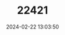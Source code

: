 ---
title: "22421"
category: "Tryonia alamosae"
draft: false
date: 2024-02-22 13:03:50
languages:
  English: ["Alamosa Springsnail"]
---